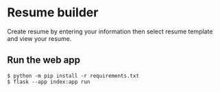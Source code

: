 # Resume builder

Create resume by entering your information then select resume template and view your resume.

## Run the web app
```
$ python -m pip install -r requirements.txt
$ flask --app index:app run
```
